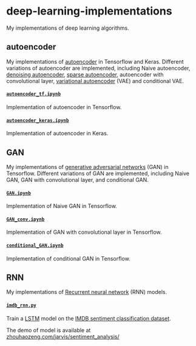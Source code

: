 # deep-learning-implementations
My implementations of deep learning algorithms.

## autoencoder
My implementations of [autoencoder](https://en.wikipedia.org/wiki/Autoencoder) in Tensorflow and Keras. Different variations of autoencoder are implemented, including Naive autoencoder, [denoising autoencoder](https://en.wikipedia.org/wiki/Autoencoder#Denoising_autoencoder), [sparse autoencoder](https://en.wikipedia.org/wiki/Autoencoder#Sparse_autoencoder), autoencoder with convolutional layer, [variational autoencoder](https://en.wikipedia.org/wiki/Autoencoder#Variational_autoencoder_.28VAE.29) (VAE) and conditional VAE.

#### [`autoencoder_tf.ipynb`](autoencoder/autoencoder_tf.ipynb)
Implementation of autoencoder in Tensorflow.

#### [`autoencoder_keras.ipynb`](autoencoder/autoencoder_keras.ipynb)
Implementation of autoencoder in Keras.


## GAN
My implementations of [generative adversarial networks](https://arxiv.org/pdf/1406.2661.pdf) (GAN) in Tensorflow. Different variations of GAN are implemented, including Naive GAN, GAN with convolutional layer, and conditional GAN.

#### [`GAN.ipynb`](GAN/GAN.ipynb)
Implementation of Naive GAN in Tensorflow.

#### [`GAN_conv.ipynb`](GAN/GAN_conv.ipynb)
Implementation of GAN with convolutional layer in Tensorflow.

#### [`conditional_GAN.ipynb`](GAN/conditional_GAN.ipynb)
Implementation of conditional GAN in Tensorflow.

## RNN
My implementations of [Recurrent neural network](https://en.wikipedia.org/wiki/Recurrent_neural_network) (RNN) models.

#### [`imdb_rnn.py`](RNN/imdb_rnn.py)
Train a [LSTM](http://colah.github.io/posts/2015-08-Understanding-LSTMs/) model on the [IMDB sentiment classification dataset](https://keras.io/datasets/#imdb-movie-reviews-sentiment-classification).

The demo of model is available at [zhouhaozeng.com/jarvis/sentiment_analysis/](http://zhouhaozeng.com/jarvis/sentiment_analysis/)
